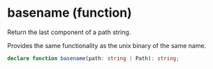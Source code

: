 <!-- INPUT:
/**
 * Return the last component of a path string.
 *
 * Provides the same functionality as the unix binary of the same name.
 */
declare function basename(path: string | Path): string;

-->
# basename (function)

Return the last component of a path string.

Provides the same functionality as the unix binary of the same name.

```ts
declare function basename(path: string | Path): string;
```

<!-- OUTPUT.frontmatter:
null
-->
<!-- OUTPUT.warnings:
[]
-->
